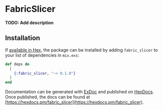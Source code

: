 # FabricSlicer

**TODO: Add description**

## Installation

If [available in Hex](https://hex.pm/docs/publish), the package can be installed
by adding `fabric_slicer` to your list of dependencies in `mix.exs`:

```elixir
def deps do
  [
    {:fabric_slicer, "~> 0.1.0"}
  ]
end
```

Documentation can be generated with [ExDoc](https://github.com/elixir-lang/ex_doc)
and published on [HexDocs](https://hexdocs.pm). Once published, the docs can
be found at [https://hexdocs.pm/fabric_slicer](https://hexdocs.pm/fabric_slicer).

